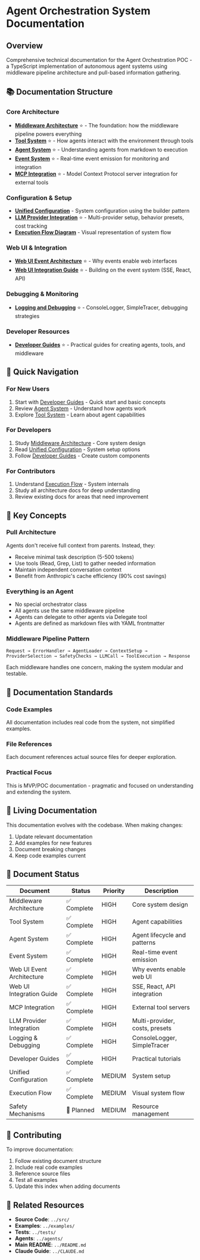 # Agent Orchestration System Documentation

## Overview

Comprehensive technical documentation for the Agent Orchestration POC - a TypeScript implementation of autonomous agent
systems using middleware pipeline architecture and pull-based information gathering.

## 📚 Documentation Structure

### Core Architecture

- **[Middleware Architecture](./middleware-architecture.md)** ⭐ - The foundation: how the middleware pipeline powers
  everything
- **[Tool System](./tool-system.md)** ⭐ - How agents interact with the environment through tools
- **[Agent System](./agent-system.md)** ⭐ - Understanding agents from markdown to execution
- **[Event System](./event-system.md)** ⭐ - Real-time event emission for monitoring and integration
- **[MCP Integration](./mcp-integration.md)** ⭐ - Model Context Protocol server integration for external tools

### Configuration & Setup

- **[Unified Configuration](./unified-configuration.md)** - System configuration using the builder pattern
- **[LLM Provider Integration](./llm-provider-integration.md)** ⭐ - Multi-provider setup, behavior presets, cost tracking
- **[Execution Flow Diagram](./execution-flow-diagram.md)** - Visual representation of system flow

### Web UI & Integration

- **[Web UI Event Architecture](./web-ui-event-architecture.md)** ⭐ - Why events enable web interfaces
- **[Web UI Integration Guide](./web-ui-integration.md)** ⭐ - Building on the event system (SSE, React, API)

### Debugging & Monitoring

- **[Logging and Debugging](./logging-and-debugging.md)** ⭐ - ConsoleLogger, SimpleTracer, debugging strategies

### Developer Resources

- **[Developer Guides](./developer-guides.md)** ⭐ - Practical guides for creating agents, tools, and middleware

## 🚀 Quick Navigation

### For New Users

1. Start with [Developer Guides](./developer-guides.md) - Quick start and basic concepts
2. Review [Agent System](./agent-system.md) - Understand how agents work
3. Explore [Tool System](./tool-system.md) - Learn about agent capabilities

### For Developers

1. Study [Middleware Architecture](./middleware-architecture.md) - Core system design
2. Read [Unified Configuration](./unified-configuration.md) - System setup options
3. Follow [Developer Guides](./developer-guides.md) - Create custom components

### For Contributors

1. Understand [Execution Flow](./execution-flow-diagram.md) - System internals
2. Study all architecture docs for deep understanding
3. Review existing docs for areas that need improvement

## 🎯 Key Concepts

### Pull Architecture

Agents don't receive full context from parents. Instead, they:

- Receive minimal task description (5-500 tokens)
- Use tools (Read, Grep, List) to gather needed information
- Maintain independent conversation context
- Benefit from Anthropic's cache efficiency (90% cost savings)

### Everything is an Agent

- No special orchestrator class
- All agents use the same middleware pipeline
- Agents can delegate to other agents via Delegate tool
- Agents are defined as markdown files with YAML frontmatter

### Middleware Pipeline Pattern

```
Request → ErrorHandler → AgentLoader → ContextSetup → ProviderSelection → SafetyChecks → LLMCall → ToolExecution → Response
```

Each middleware handles one concern, making the system modular and testable.

## 📖 Documentation Standards

### Code Examples

All documentation includes real code from the system, not simplified examples.

### File References

Each document references actual source files for deeper exploration.

### Practical Focus

This is MVP/POC documentation - pragmatic and focused on understanding and extending the system.

## 🔄 Living Documentation

This documentation evolves with the codebase. When making changes:

1. Update relevant documentation
2. Add examples for new features
3. Document breaking changes
4. Keep code examples current

## 📝 Document Status

| Document                  | Status     | Priority | Description                  |
|---------------------------|------------|----------|------------------------------|
| Middleware Architecture   | ✅ Complete | HIGH     | Core system design           |
| Tool System               | ✅ Complete | HIGH     | Agent capabilities           |
| Agent System              | ✅ Complete | HIGH     | Agent lifecycle and patterns |
| Event System              | ✅ Complete | HIGH     | Real-time event emission     |
| Web UI Event Architecture | ✅ Complete | HIGH     | Why events enable web UI     |
| Web UI Integration Guide  | ✅ Complete | HIGH     | SSE, React, API integration  |
| MCP Integration           | ✅ Complete | HIGH     | External tool servers        |
| LLM Provider Integration  | ✅ Complete | HIGH     | Multi-provider, costs, presets |
| Logging & Debugging       | ✅ Complete | HIGH     | ConsoleLogger, SimpleTracer  |
| Developer Guides          | ✅ Complete | HIGH     | Practical tutorials          |
| Unified Configuration     | ✅ Complete | MEDIUM   | System setup                 |
| Execution Flow            | ✅ Complete | MEDIUM   | Visual system flow           |
| Safety Mechanisms         | 🔄 Planned | MEDIUM   | Resource management          |

## 🤝 Contributing

To improve documentation:

1. Follow existing document structure
2. Include real code examples
3. Reference source files
4. Test all examples
5. Update this index when adding documents

## 🔗 Related Resources

- **Source Code**: `../src/`
- **Examples**: `../examples/`
- **Tests**: `../tests/`
- **Agents**: `../agents/`
- **Main README**: `../README.md`
- **Claude Guide**: `../CLAUDE.md`
